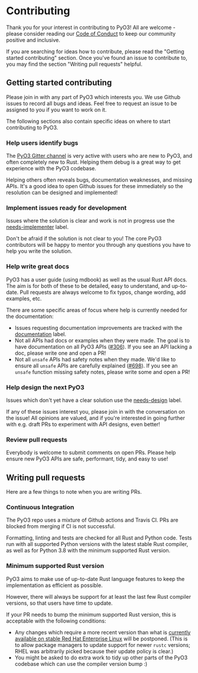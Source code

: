 # Contributing

Thank you for your interest in contributing to PyO3! All are welcome - please consider reading our [Code of Conduct](Code-of-Conduct.md) to keep our community positive and inclusive.

If you are searching for ideas how to contribute, please read the "Getting started contributing" section. Once you've found an issue to contribute to, you may find the section "Writing pull requests" helpful.

## Getting started contributing

Please join in with any part of PyO3 which interests you. We use Github issues to record all bugs and ideas. Feel free to request an issue to be assigned to you if you want to work on it.

The following sections also contain specific ideas on where to start contributing to PyO3.

### Help users identify bugs

The [PyO3 Gitter channel](https://gitter.im/PyO3/Lobby) is very active with users who are new to PyO3, and often completely new to Rust. Helping them debug is a great way to get experience with the PyO3 codebase.

Helping others often reveals bugs, documentation weaknesses, and missing APIs. It's a good idea to open Github issues for these immediately so the resolution can be designed and implemented!

### Implement issues ready for development

Issues where the solution is clear and work is not in progress use the [needs-implementer](https://github.com/PyO3/pyo3/issues?q=is%3Aissue+is%3Aopen+label%3Aneeds-implemeter) label.

Don't be afraid if the solution is not clear to you! The core PyO3 contributors will be happy to mentor you through any questions you have to help you write the solution.

### Help write great docs

PyO3 has a user guide (using mdbook) as well as the usual Rust API docs. The aim is for both of these to be detailed, easy to understand, and up-to-date. Pull requests are always welcome to fix typos, change wording, add examples, etc.

There are some specific areas of focus where help is currently needed for the documentation:
- Issues requesting documentation improvements are tracked with the [documentation](https://github.com/PyO3/pyo3/issues?q=is%3Aissue+is%3Aopen+label%3Adocumentation) label.
- Not all APIs had docs or examples when they were made. The goal is to have documentation on all PyO3 APIs ([#306](https://github.com/PyO3/pyo3/issues/306)). If you see an API lacking a doc, please write one and open a PR!
- Not all `unsafe` APIs had safety notes when they made. We'd like to ensure all `unsafe` APIs are carefully explained ([#698](https://github.com/PyO3/pyo3/issues/698)). If you see an `unsafe` function missing safety notes, please write some and open a PR!

### Help design the next PyO3

Issues which don't yet have a clear solution use the [needs-design](https://github.com/PyO3/pyo3/issues?q=is%3Aissue+is%3Aopen+label%3Aneeds-design) label.

If any of these issues interest you, please join in with the conversation on the issue! All opinions are valued, and if you're interested in going further with e.g. draft PRs to experiment with API designs, even better!

### Review pull requests

Everybody is welcome to submit comments on open PRs. Please help ensure new PyO3 APIs are safe, performant, tidy, and easy to use!

## Writing pull requests

Here are a few things to note when you are writing PRs.

### Continuous Integration

The PyO3 repo uses a mixture of Github actions and Travis CI. PRs are blocked from merging if CI is not successful.

Formatting, linting and tests are checked for all Rust and Python code. Tests run with all supported Python versions with the latest stable Rust compiler, as well as for Python 3.8 with the minimum supported Rust version.

### Minimum supported Rust version

PyO3 aims to make use of up-to-date Rust language features to keep the implementation as efficient as possible.

However, there will always be support for at least the last few Rust compiler versions, so that users have time to update.

If your PR needs to bump the minimum supported Rust version, this is acceptable with the following conditions:
- Any changes which require a more recent version than what is [currently available on stable Red Hat Enterprise Linux](https://access.redhat.com/documentation/en-us/red_hat_developer_tools/1/) will be postponed. (This is to allow package managers to update support for newer `rustc` versions; RHEL was arbitrarily picked because their update policy is clear.)
- You might be asked to do extra work to tidy up other parts of the PyO3 codebase which can use the compiler version bump :)
